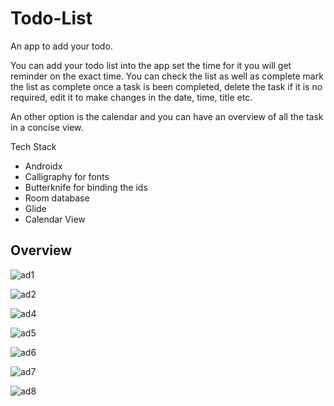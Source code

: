 # Todo-List
An app to add your todo. 

You can add your todo list into the app set the time for it you will get reminder on the exact time. You can check the list as well as complete mark the list as complete once a task is been completed, delete the task if it is no required, edit it to make changes in the date, time, title etc. 

An other option is the calendar and you can have an overview of all the task in a concise view.


Tech Stack
- Androidx
- Calligraphy for fonts
- Butterknife for binding the ids
- Room database
- Glide
- Calendar View

## Overview

![ad1](https://user-images.githubusercontent.com/109771302/235224101-703e0c18-6404-472a-a4eb-596c49554ad4.jpg)

![ad2](https://user-images.githubusercontent.com/109771302/235224127-02f49d90-c85f-4ba7-accb-d1cfb5384d85.jpg)

![ad4](https://user-images.githubusercontent.com/109771302/235224165-12d20ee9-7346-4b27-9e60-24c91e12fe31.jpg)

![ad5](https://user-images.githubusercontent.com/109771302/235224186-c93cdc80-0b53-4c6e-b252-49ccde0b28ca.jpg)

![ad6](https://user-images.githubusercontent.com/109771302/235224200-fec82ef9-4b35-419e-a117-eda2f8e9577f.jpg)

![ad7](https://user-images.githubusercontent.com/109771302/235224214-de23b412-fc41-47b2-ab8c-5aa9ba0c345a.jpg)

![ad8](https://user-images.githubusercontent.com/109771302/235224228-42bc75f8-d60e-429a-a0cf-3d8f6999526a.jpg)
